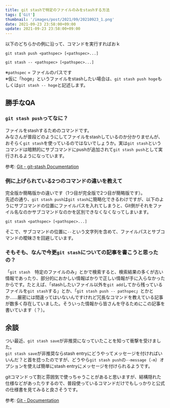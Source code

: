 ```yaml
---
title: git stashで特定のファイルのみをstashする方法
tags: ['Git']
thumbnail: '/images/post/2021/09/20210923_1.png'
date: 2021-09-23 23:58:00+09:00
update: 2021-09-23 23:58:00+09:00
---
```

以下のどちらかの例に沿って、コマンドを実行すればおｋ

```
git stash push <pathspec> [<pathspec>...]
```
```
git stash -- <pathspec> [<pathspec>...]
```

※`pathspec` = ファイルのパスです  
※仮に「hoge」というファイルをstashしたい場合は、`git stash push hoge`もしくは`git stash -- hoge`と記述します。

## 勝手なQA

### `git stash push`ってなに？

ファイルをstashするためのコマンドです。  
みなさんが普段どのようにしてファイルをstashしているのか分かりませんが、おそらく`git stash`を使っているのではないでしょうか。実は`git stash`というコマンドは暗黙的にサブコマンドにpushが追加されて`git stash push`として実行されるようになっています。

参考: [Git - git-stash Documentation](https://git-scm.com/docs/git-stash#Documentation/git-stash.txt-push-p--patch-k--no-keep-index-u--include-untracked-a--all-q--quiet-m--messageltmessagegt--pathspec-from-fileltfilegt--pathspec-file-nul--ltpathspecgt82308203)

### 例に上げられている2つのコマンドの違いを教えて

完全版か簡略版かの違いです（1つ目が完全版で2つ目が簡略版です）。  
先述の通り、`git stash push`は`git stash`に簡略化できるわけですが、以下のようにサブコマンドの位置にファイルパスを入れてしまうと、Git側がそれをファイル名なのかサブコマンドなのかを区別できなくなくなってしまいます。  

```
git stash <pathspec> [<pathspec>...]
```

そこで、サブコマンドの位置に`--`という文字列を含めて、ファイルパスとサブコマンドの曖昧さを回避しています。

### そもそも、なんで今更`git stash`についての記事を書こうと思ったの？

「`git stash`　特定のファイルのみ」とかで検索すると、検索結果の多くが古い情報であったり、部分的におかしい情報ばかりで正しい情報が手に入らなかったからです。たとえば、「stashしたいファイル以外を`git add`してから残っているファイルを`git stash`する」とか、「`git stash push -- pathspec`」とかとか……厳密には間違ってはいないんですけれど冗長なコマンドを教えている記事が数多く存在していました。そういった情報から皆さんを守るためにこの記事を書いています（？）。


## 余談

つい最近、`git stash save`が非推奨になっていたことを知って衝撃を受けました。  
`git stash save`が非推奨ならstash entryにどうやってメッセージを付ければいいんだ？と首を捻ったのですが、どうやら`git stash push`の`--message`（`-m`）オプションを使えば簡単にstash entryにメッセージを付けられるようです。

gitコマンドって割と雰囲気で使っちゃうことがあると思いますが、結構隠れた仕様などがあったりするので、普段使っているコマンドだけでもしっかりと公式の仕様書を見てみると良さそうです。

参考: [Git - Documentation](https://git-scm.com/doc)